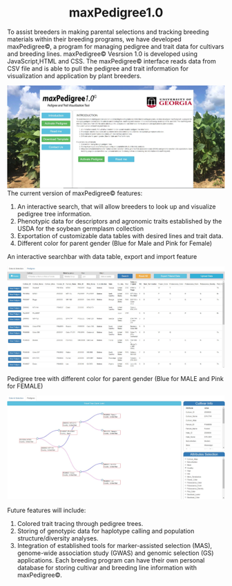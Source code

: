 
<h1 align="center">maxPedigree1.0</h1>
<p>To assist breeders in making parental selections and tracking breeding materials within their breeding programs, we have developed maxPedigree©, a program for managing pedigree and trait data for cultivars and breeding lines. maxPedigree©  Vesrsion 1.0 is developed using JavaScript,HTML and CSS. The maxPedigree© interface reads data from CSV file and is able to pull the pedigree and trait information for visualization and application by plant breeders.</p>
<img src="img/homepage.jpg">
</br>The current version of maxPedigree©  features:
<ol>
  <li>An interactive search, that will allow breeders to look up and visualize pedigree tree information. </li>
  <li> Phenotypic data for descriptors and agronomic traits established by the USDA for the soybean germplasm collection</li>
  <li> Exportation of customizable data tables with desired lines and trait data.</li>
  <li> Different color for parent gender (Blue for Male and Pink for Female)</li>
</ol>

<p>An interactive searchbar with data table, export and import feature</p>
<img src="img/data.jpg"/>                  
                  <p> Pedigree tree with different color for parent gender (Blue for MALE and Pink for FEMALE)</p>
                  <img src="img/pedigree.jpg"/>
               <p> Future features will include:</p> 
               <ol>
                  <li> Colored trait tracing through pedigree trees.</li>
                  <li> Storing of genotypic data for haplotype calling and population structure/diversity analyses. </li>
                  <li> Integration of established tools for marker-assisted selection (MAS), genome-wide association study (GWAS) and genomic selection (GS) applications. Each breeding program can have their own personal database for storing cultivar and breeding line information with maxPedigree©.</li>
               </ol>
               
